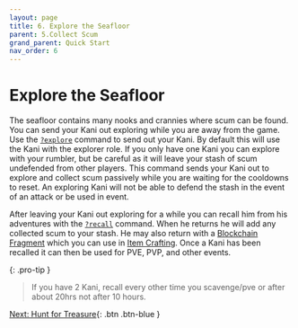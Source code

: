 ```yaml
---
layout: page
title: 6. Explore the Seafloor
parent: 5.Collect Scum
grand_parent: Quick Start
nav_order: 6
---
```

# Explore the Seafloor
The seafloor contains many nooks and crannies where scum can be found. You can
send your Kani out exploring while you are away from the game. Use the
[`?explore`](/docs/commands/#explore) command to send out your Kani. By default
this will use the Kani with the explorer role. If you only have one Kani you
can explore with your rumbler, but be careful as it will leave your stash of
scum undefended from other players. This command sends your Kani out to explore
and collect scum passively while you are waiting for the cooldowns to reset. An
exploring Kani will not be able to defend the stash in the event of an attack
or be used in event.

After leaving your Kani out exploring for a while you can recall him from his
adventures with the [`?recall`](/docs/commands/#recall) command. When he
returns he will add any collected scum to your stash. He may also return with a
[Blockchain Fragment](/glossary/#blockchain-fragment) which you can use in
[Item Crafting](/glossary/#item-crafting). Once a Kani has been recalled it can
then be used for PVE, PVP, and other events.

{: .pro-tip }
> If you have 2 Kani, recall every other time you scavenge/pve or after about
> 20hrs not after 10 hours.

[Next: Hunt for Treasure](/docs/quick-start/7-treasure-hunt){: .btn .btn-blue }

